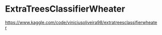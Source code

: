 # ExtraTreesClassifierWheater

https://www.kaggle.com/code/viniciusoliveira98/extratreesclassifierwheater
